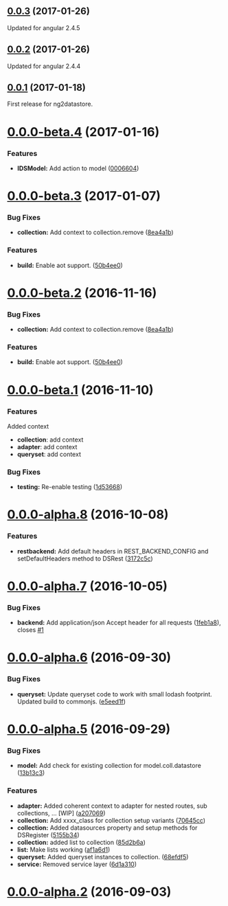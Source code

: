 <a name="0.0.3"></a>
## [0.0.3](https://gitlab.com/jmbarbier/ng2datastore/compare/0.0.2...v0.0.3) (2017-01-26)

Updated for angular 2.4.5

<a name="0.0.2"></a>
## [0.0.2](https://gitlab.com/jmbarbier/ng2datastore/compare/0.0.1...v0.0.2) (2017-01-26)

Updated for angular 2.4.4

<a name="0.0.1"></a>
## [0.0.1](https://gitlab.com/jmbarbier/ng2datastore/compare/0.0.0-beta.4...v0.0.1) (2017-01-18)

First release for ng2datastore.

<a name="0.0.0-beta.4"></a>
# [0.0.0-beta.4](https://gitlab.com/jmbarbier/ng2datastore/compare/0.0.0-beta.3...v0.0.0-beta.4) (2017-01-16)


### Features

* **IDSModel:** Add action to model ([0006604](https://gitlab.com/jmbarbier/ng2datastore/commit/0006604))



<a name="0.0.0-beta.3"></a>
# [0.0.0-beta.3](https://gitlab.com/jmbarbier/ng2datastore/compare/0.0.0-beta.1...v0.0.0-beta.3) (2017-01-07)


### Bug Fixes

* **collection:** Add context to collection.remove ([8ea4a1b](https://gitlab.com/jmbarbier/ng2datastore/commit/8ea4a1b))


### Features

* **build:** Enable aot support. ([50b4ee0](https://gitlab.com/jmbarbier/ng2datastore/commit/50b4ee0))



<a name="0.0.0-beta.2"></a>
# [0.0.0-beta.2](https://gitlab.com/jmbarbier/ng2datastore/compare/0.0.0-beta.1...v0.0.0-beta.2) (2016-11-16)


### Bug Fixes

* **collection:** Add context to collection.remove ([8ea4a1b](https://gitlab.com/jmbarbier/ng2datastore/commit/8ea4a1b))


### Features

* **build:** Enable aot support. ([50b4ee0](https://gitlab.com/jmbarbier/ng2datastore/commit/50b4ee0))



<a name="0.0.0-beta.1"></a>
# [0.0.0-beta.1](https://gitlab.com/jmbarbier/ng2datastore/compare/v0.0.0-alpha.8...v0.0.0-beta.1) (2016-11-10)

### Features

Added context

- **collection**: add context
- **adapter**: add context
- **queryset**: add context

### Bug Fixes

* **testing:** Re-enable testing ([1d53668](https://gitlab.com/jmbarbier/ng2datastore/commit/1d53668))



<a name="0.0.0-alpha.8"></a>
# [0.0.0-alpha.8](https://gitlab.com/jmbarbier/ng2datastore/compare/v0.0.0-alpha.7...v0.0.0-alpha.8) (2016-10-08)


### Features

* **restbackend:** Add default headers in REST_BACKEND_CONFIG and setDefaultHeaders method to DSRest ([3172c5c](https://gitlab.com/jmbarbier/ng2datastore/commit/3172c5c))



<a name="0.0.0-alpha.7"></a>
# [0.0.0-alpha.7](https://gitlab.com/jmbarbier/ng2datastore/compare/v0.0.0-alpha.6...v0.0.0-alpha.7) (2016-10-05)


### Bug Fixes

* **backend:** Add application/json Accept header for all requests ([1feb1a8](https://gitlab.com/jmbarbier/ng2datastore/commit/1feb1a8)), closes [#1](https://gitlab.com/jmbarbier/ng2datastore/issues/1)



<a name="0.0.0-alpha.6"></a>
# [0.0.0-alpha.6](https://gitlab.com/jmbarbier/ng2datastore/compare/v0.0.0-alpha.5...v0.0.0-alpha.6) (2016-09-30)


### Bug Fixes

* **queryset:** Update queryset code to work with small lodash footprint. Updated build to commonjs. ([e5eed1f](https://gitlab.com/jmbarbier/ng2datastore/commit/e5eed1f))



<a name="0.0.0-alpha.5"></a>
# [0.0.0-alpha.5](https://gitlab.com/jmbarbier/ng2datastore/compare/v0.0.0-alpha.4...v0.0.0-alpha.5) (2016-09-29)


### Bug Fixes

* **model:** Add check for existing collection for model.coll.datastore ([13b13c3](https://gitlab.com/jmbarbier/ng2datastore/commit/13b13c3))


### Features

* **adapter:** Added coherent context to adapter for nested routes, sub collections, ... [WIP] ([a207069](https://gitlab.com/jmbarbier/ng2datastore/commit/a207069))
* **collection:** Add xxxx_class for collection setup variants ([70645cc](https://gitlab.com/jmbarbier/ng2datastore/commit/70645cc))
* **collection:** Added datasources property and setup methods for DSRegister ([5155b34](https://gitlab.com/jmbarbier/ng2datastore/commit/5155b34))
* **collection:** added list to collection ([85d2b6a](https://gitlab.com/jmbarbier/ng2datastore/commit/85d2b6a))
* **list:** Make lists working ([af1a6d1](https://gitlab.com/jmbarbier/ng2datastore/commit/af1a6d1))
* **queryset:** Added queryset instances to collection. ([68efdf5](https://gitlab.com/jmbarbier/ng2datastore/commit/68efdf5))
* **service:** Removed service layer ([6d1a310](https://gitlab.com/jmbarbier/ng2datastore/commit/6d1a310))



<a name="0.0.0-alpha.2"></a>
# [0.0.0-alpha.2](https://gitlab.com/jmbarbier/ng2datastore/compare/...v0.0.0-alpha.2) (2016-09-03)



